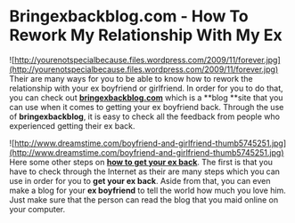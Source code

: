 # Bringexbackblog.com - How To Rework My Relationship With My **Ex**

  
![http://yourenotspecialbecause.files.wordpress.com/2009/11/forever.jpg](http://yourenotspecialbecause.files.wordpress.com/2009/11/forever.jpg)  
Their are many ways for you to be able to know how to rework the
relationship with your ex boyfriend or girlfriend. In order for you to
do that, you can check out
**[bringexbackblog.com](http://www.bringexbackblog.com/236/free-advice-on-how-to-get-your-boyfriend-back/)**
which is a \*\*blog \*\*site that you can use when it comes to getting
your ex boyfriend back. Through the use of **bringexbackblog**, it is
easy to check all the feedback from people who experienced getting their
ex back.  
  
![http://www.dreamstime.com/boyfriend-and-girlfriend-thumb5745251.jpg](http://www.dreamstime.com/boyfriend-and-girlfriend-thumb5745251.jpg)  
Here some other steps on **[how to get your ex
back](http://www.bringexbackblog.com/236/free-advice-on-how-to-get-your-boyfriend-back/)**.
The first is that you have to check through the Internet as their are
many steps which you can use in order for you to **get your ex back**.
Aside from that, you can even make a blog for your **ex boyfriend** to
tell the world how much you love him. Just make sure that the person can
read the blog that you maid online on your computer.

